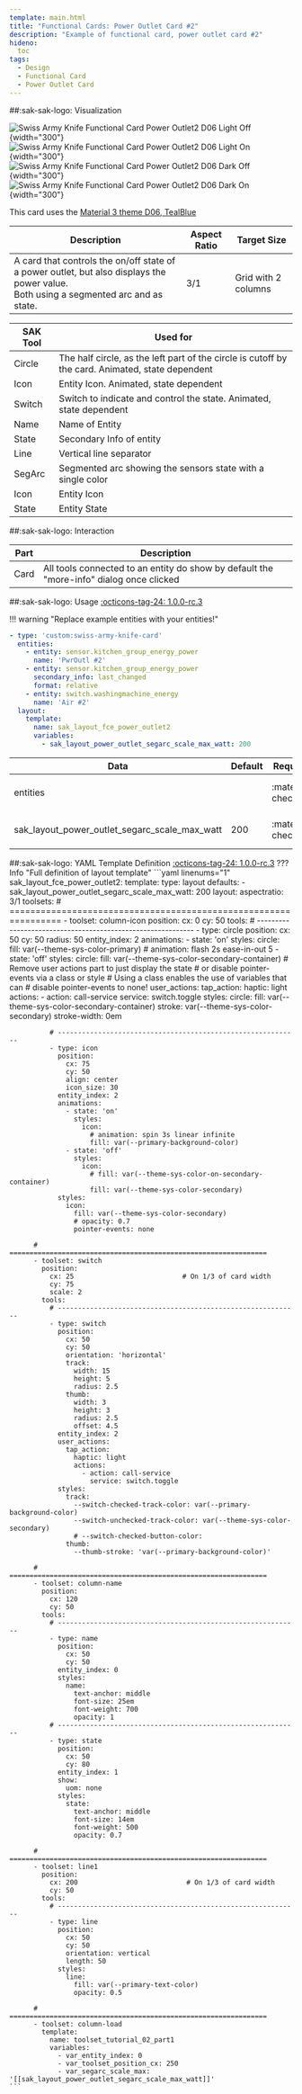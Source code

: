 ```yaml
---
template: main.html
title: "Functional Cards: Power Outlet Card #2"
description: "Example of functional card, power outlet card #2"
hideno:
  toc
tags:
  - Design
  - Functional Card
  - Power Outlet Card
---
```

<!-- GT/GL -->
##:sak-sak-logo: Visualization

![Swiss Army Knife Functional Card Power Outlet2 D06 Light Off]( ../assets/screenshots/sak-functional-card-12-power-outlet2-theme-d06-light-off.png){width="300"}
![Swiss Army Knife Functional Card Power Outlet2 D06 Light On]( ../assets/screenshots/sak-functional-card-12-power-outlet2-theme-d06-light-on.png){width="300"}
<br>![Swiss Army Knife Functional Card Power Outlet2 D06 Dark Off]( ../assets/screenshots/sak-functional-card-12-power-outlet2-theme-d06-dark-off.png){width="300"}
![Swiss Army Knife Functional Card Power Outlet2 D06 Dark On]( ../assets/screenshots/sak-functional-card-12-power-outlet2-theme-d06-dark-on.png){width="300"}

This card uses the [Material 3 theme D06, TealBlue][ham3-d06-url]

| Description| Aspect Ratio| Target Size |
|-|-|-|
| A card that controls the on/off state of a power outlet, but also displays the power value. <br>Both using a segmented arc and as state.| 3/1 | Grid with 2 columns |

| SAK Tool| Used for |
|-|-|
| Circle | The half circle, as the left part of the circle is cutoff by the card. Animated, state dependent|
| Icon | Entity Icon. Animated, state dependent|
| Switch | Switch to indicate and control the state. Animated, state dependent|
| Name | Name of Entity|
| State | Secondary Info of entity|
| Line | Vertical line separator|
| SegArc | Segmented arc showing the sensors state with a single color|
| Icon | Entity Icon|
| State | Entity State|

##:sak-sak-logo: Interaction

| Part | Description|
|-|-|
| Card | All tools connected to an entity do show by default the "more-info" dialog once clicked |

##:sak-sak-logo: Usage
[:octicons-tag-24: 1.0.0-rc.3][github-releases]

!!! warning "Replace example entities with your entities!"

```yaml linenums="1"
- type: 'custom:swiss-army-knife-card'
  entities:
    - entity: sensor.kitchen_group_energy_power
      name: 'PwrOutl #2'
    - entity: sensor.kitchen_group_energy_power
      secondary_info: last_changed
      format: relative
    - entity: switch.washingmachine_energy
      name: 'Air #2'
  layout:
    template:
      name: sak_layout_fce_power_outlet2
      variables:
        - sak_layout_power_outlet_segarc_scale_max_watt: 200
```

| Data | Default| Required | Description |
|-|-|-|-|
| entities |  | :material-check: | The single entity on the card |
| sak_layout_power_outlet_segarc_scale_max_watt | 200  | :material-check: | The max value of the scale |


##:sak-sak-logo: YAML Template Definition
[:octicons-tag-24: 1.0.0-rc.3][github-releases]
??? Info "Full definition of layout template"
    ```yaml linenums="1"
    sak_layout_fce_power_outlet2:
      template:
        type: layout
        defaults: 
          - sak_layout_power_outlet_segarc_scale_max_watt: 200
      layout:
        aspectratio: 3/1
        toolsets:
          # ================================================================
          - toolset: column-icon
            position:
              cx: 0
              cy: 50
            tools:
              # ------------------------------------------------------------
              - type: circle
                position:
                  cx: 50
                  cy: 50
                  radius: 50
                entity_index: 2
                animations:
                  - state: 'on'
                    styles:
                      circle:
                        fill: var(--theme-sys-color-primary)
                        # animation: flash 2s ease-in-out 5
                  - state: 'off'
                    styles:
                      circle:
                        fill: var(--theme-sys-color-secondary-container)
                # Remove user actions part to just display the state
                # or disable pointer-events via a class or style
                # Using a class enables the use of variables that can
                # disable pointer-events to none!
                user_actions:
                  tap_action:
                    haptic: light
                    actions:
                      - action: call-service
                        service: switch.toggle
                styles:
                  circle:
                    fill: var(--theme-sys-color-secondary-container)
                    stroke: var(--theme-sys-color-secondary)
                    stroke-width: 0em

              # ------------------------------------------------------------
              - type: icon
                position:
                  cx: 75
                  cy: 50
                  align: center
                  icon_size: 30
                entity_index: 2
                animations:
                  - state: 'on'
                    styles:
                      icon:
                        # animation: spin 3s linear infinite
                        fill: var(--primary-background-color)
                  - state: 'off'
                    styles:
                      icon:
                        # fill: var(--theme-sys-color-on-secondary-container)
                        fill: var(--theme-sys-color-secondary)
                styles:
                  icon:
                    fill: var(--theme-sys-color-secondary)
                    # opacity: 0.7
                    pointer-events: none

          # ================================================================
          - toolset: switch
            position:
              cx: 25                           # On 1/3 of card width
              cy: 75
              scale: 2
            tools:
              # ------------------------------------------------------------
              - type: switch
                position:
                  cx: 50
                  cy: 50
                  orientation: 'horizontal'
                  track:
                    width: 15
                    height: 5
                    radius: 2.5
                  thumb:
                    width: 3
                    height: 3
                    radius: 2.5
                    offset: 4.5
                entity_index: 2
                user_actions:
                  tap_action:
                    haptic: light
                    actions:
                      - action: call-service
                        service: switch.toggle
                styles:
                  track:
                    --switch-checked-track-color: var(--primary-background-color)
                    --switch-unchecked-track-color: var(--theme-sys-color-secondary)
                    # --switch-checked-button-color: 
                  thumb:
                    --thumb-stroke: 'var(--primary-background-color)'
                    
          # ================================================================
          - toolset: column-name
            position:
              cx: 120
              cy: 50
            tools:
              # ------------------------------------------------------------
              - type: name
                position:
                  cx: 50
                  cy: 50
                entity_index: 0
                styles:
                  name:
                    text-anchor: middle
                    font-size: 25em
                    font-weight: 700
                    opacity: 1
              # ------------------------------------------------------------
              - type: state
                position:
                  cx: 50
                  cy: 80
                entity_index: 1
                show:
                  uom: none
                styles:
                  state:
                    text-anchor: middle
                    font-size: 14em
                    font-weight: 500
                    opacity: 0.7

          # ================================================================
          - toolset: line1
            position:
              cx: 200                           # On 1/3 of card width
              cy: 50
            tools:
              # ------------------------------------------------------------
              - type: line
                position:
                  cx: 50
                  cy: 50
                  orientation: vertical
                  length: 50
                styles:
                  line:
                    fill: var(--primary-text-color)
                    opacity: 0.5

          # ================================================================
          - toolset: column-load
            template:
              name: toolset_tutorial_02_part1
              variables:
                - var_entity_index: 0
                - var_toolset_position_cx: 250
                - var_segarc_scale_max: '[[sak_layout_power_outlet_segarc_scale_max_watt]]'
    ```

<!-- Image references -->

<!--- Internal References... --->
[Swiss Army Knife Tutorial 02]: ../tutorials/10-step-tutorial-02-intro.md

<!--- External References... --->
[ham3-d06-url]: https://material3-themes-manual.amoebelabs.com/examples/material3-example-theme-d06-tealblue/
[github-releases]: https://github.com/amoebelabs/swiss-army-knife-card/releases/
